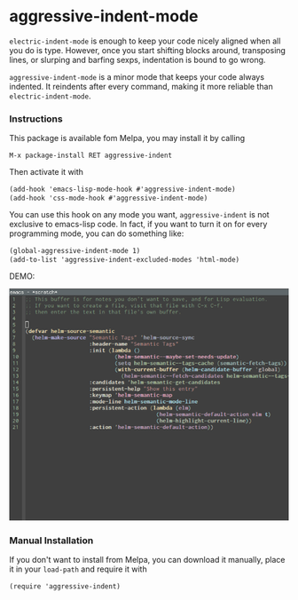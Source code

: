 aggressive-indent-mode
======================

`electric-indent-mode` is enough to keep your code nicely aligned when
all you do is type. However, once you start shifting blocks around,
transposing lines, or slurping and barfing sexps, indentation is bound
to go wrong.

`aggressive-indent-mode` is a minor mode that keeps your code always
indented. It reindents after every command, making it more reliable
than `electric-indent-mode`.

### Instructions ###

This package is available fom Melpa, you may install it by calling

    M-x package-install RET aggressive-indent

Then activate it with

    (add-hook 'emacs-lisp-mode-hook #'aggressive-indent-mode)
    (add-hook 'css-mode-hook #'aggressive-indent-mode)

You can use this hook on any mode you want, `aggressive-indent` is not
exclusive to emacs-lisp code. In fact, if you want to turn it on for
every programming mode, you can do something like:

    (global-aggressive-indent-mode 1)
    (add-to-list 'aggressive-indent-excluded-modes 'html-mode)

DEMO:

![aggressive-indent](aggressive-indent.gif)


### Manual Installation ###

If you don't want to install from Melpa, you can download it manually,
place it in your `load-path` and require it with

    (require 'aggressive-indent)
